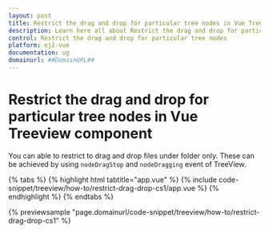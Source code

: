 ```yaml
---
layout: post
title: Restrict the drag and drop for particular tree nodes in Vue Treeview component | Syncfusion
description: Learn here all about Restrict the drag and drop for particular tree nodes in Syncfusion Vue Treeview component of Syncfusion Essential JS 2 and more.
control: Restrict the drag and drop for particular tree nodes 
platform: ej2-vue
documentation: ug
domainurl: ##DomainURL##
---
```


# Restrict the drag and drop for particular tree nodes in Vue Treeview component

You can able to restrict to drag and drop files under folder only. These can be achieved by using `nodeDragStop` and `nodeDragging` event of TreeView.

{% tabs %}
{% highlight html tabtitle="app.vue" %}
{% include code-snippet/treeview/how-to/restrict-drag-drop-cs1/app.vue %}
{% endhighlight %}
{% endtabs %}
        
{% previewsample "page.domainurl/code-snippet/treeview/how-to/restrict-drag-drop-cs1" %}